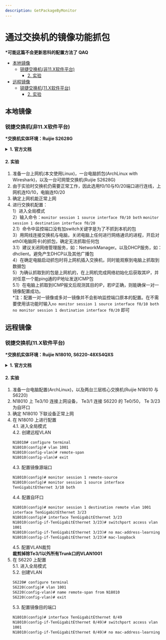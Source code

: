 ```yaml
---
description: GetPackageByMonitor
---
```



# 通过交换机的镜像功能抓包 <!-- omit in toc -->
**\*可能这篇不会更新思科的配置方法了 QAQ**

- [本地镜像](#本地镜像)
  - [锐捷交换机(非11.X软件平台)](#锐捷交换机非11x软件平台)
    - [2. 实验](#2-实验)
- [远程镜像](#远程镜像)
  - [锐捷交换机(11.X软件平台)](#锐捷交换机11x软件平台)
    - [2. 实验](#2-实验-1)

## 本地镜像
### 锐捷交换机(非11.X软件平台)
**\*交换机实体环境：Ruijie S2628G**  

<details>
<summary><strong>1. 官方文档</strong></summary>
<pre><code>路径：实施一本通/四、功能配置/1、基础配置/7、镜像/1、多对一镜像(包含一对一镜像)
......
一、组网需求
配置端口镜像，实现监控服务器能够监控g0/1及g0/2口入方向和出方向的数据流，同时监控服务器依然能够实现对外网网络的访问

二、组网拓扑</code></pre>
<img src="../../assets/switch/universal/RG-Monitor-Topology.png" alt="Monitor-Topology">
<pre><code>三、配置要点
要实现监控服务器即能对外网网络的访问，需要在配置交换机端口镜像的目的端口后面加上switch关键字

四、配置步骤  
交换机配置：
Ruijie>enable                                     
Ruijie#configure terminal
Ruijie(config)#monitor session 1 source interface gigabitEthernet 0/1 both
------>指定端口镜像的源端口为g0/1，即被监控端口，交换机可以指定多个源端口。both表示双方向的数据流，
如果只需要镜像进入交换机方向的数据流，则将both关键字改为关键字rx，
命令就变为了：monitor session 1 source interface gigabitEthernet 0/1 rx。
如果只需要镜像从交换机出来方向的流量，则可将both关键字改为tx。

Ruijie(config)#monitor session 1 source interface gigabitEthernet 0/2 both
------>指定端口镜像的源端口g0/2，即被监控端口。交换机可以指定多个源端口。both表示双方向的数据流，
如果只需要镜像进入交换机方向的数据流，则将both关键字改为关键字rx，
如果只需要镜像从交换机出来方向的流量，则可将both关键字改为tx。

Ruijie(config)#monitor session 1 destination interface gigabitEthernet 0/24 switch
------>指定g0/24口为端口镜像的目的端口，即监控端口。后面加了一个关键字swith，表示目的端口也能够上网，
如果不加关键字，那么该端口将不能访问外网。（11.x版本强制要加此关键字）

Ruijie(config)#end
Ruijie#wr
......</code></pre>
</details>

#### 2. 实验
1. 准备一台上网机(本文使用Linux)，一台电脑抓包(ArchLinux with Wireshark)，以及一台可网管交换机(Ruijie S2628G)  
2. 由于实验时交换机仍需要正常工作，因此选用f0/10与f0/20端口进行连线，上网机连f0/10，电脑连f0/20
3. 确定上网机能正常上网
4. 进行交换机配置：  
1）进入全局模式  
2）输入命令：`monitor session 1 source interface f0/10 both` `monitor session 1 destination interface f0/20`  
2.1）命令中监控端口没有加switch关键字是为了不抓到本机的包  
3）用网线连接交换机与电脑，关闭电脑上任何进行网络通讯的进程，开启对eth0(电脑网卡)的抓包，确定无法抓取任何包  
3.1）建议关闭网络管理服务，如：NetworkManager。以及DHCP服务，如：dhclient。避免产生DHCP以及其他广播包  
4）在确定电脑启动抓包时将上网机插入交换机，同时能观察到电脑上抓取到数据包  
5）为确认抓取到的包是上网机的，在上网机完成网络初始化后获取其IP，并对任意一个能ping通的IP地址发送ICMP包  
5.1）在电脑上抓取到ICMP报文后观测其目的IP，若IP正确，则能确保一对一镜像配置成功。  
\*注：配置一对一镜像或多对一镜像并不会影响监控端口原本的配置。在不需要使用该功能时输入`no monitor session 1 source interface f0/10 both` `no monitor session 1 destination interface f0/20`  即可

## 远程镜像
### 锐捷交换机(11.X软件平台)
**\*交换机实体环境：Ruijie N18010, S6220-48XS4QXS**  

<details>
<summary><strong>1. 官方文档</strong></summary>
<pre><code>路径：实施一本通/四、功能配置/1、基础配置/7、镜像/1、多对一镜像(包含一对一镜像)
......
一、组网需求

g4/1及g4/2下面连接用户，g4/21及g4/22连接两台监控服务器，现在需要实现监控服务器1及监控服务器2都能监控g4/1及g4/2口的数据流

二、组网拓扑</code></pre>
<img src="../../assets/switch/universal/RG-Monitor-Remote.png" alt="Monitor-Remote">
<pre><code>三、配置要点
1）在核心交换机上创建Remote VLAN。
2）指定核心交换机为RSPAN的源设备，配置直连PC1，PC2的端口g4/1及g4/2为镜像源端口；选择一个Down状态（无需手工shutdown）的端口（本例为G 4/23）为镜像输出端口，将该端口加入Remote VLAN，并配置为MAC自环。（这里的down状态的端口不是指手动将接口shutdown，而是这个接口之前没有使用，没有连线）
3）将直连监控服务器1，监控服务器2的G4/21，G4/22端口加入Remote VLAN。
 
重点说明：
1）需要在交换机上将一个未使用的端口配置成为一个mac自环口，配置为mac自环口后，该端口不插网线或光线，接口会自动UP，并且接口状态灯亮绿色。MAC不能做其他配置，也不要打开此接口的交换功能（monitor session 1 destination remote vlan 100 interface gigabitEthernet 4/23  不要携带switch 选项）否则可能导致监控服务器无法接收到监控数据流
 
四、配置步骤  
交换机配置：
1、在交换机上配置Remote VLAN。
在交换机上创建Remote VLAN 100。 ------>这个VLAN需要是在交换机上没有使用的业务VLAN
Ruijie#configure terminal 
Ruijie(config)#vlan 100
Ruijie(config-vlan)#remote-span  
Ruijie(config-vlan)#exit
 
2、配置RSPAN源设备。
在交换机上创建RSPAN Session 1，指定该设备为源设备，并配置端口g4/1及g4/2为源端口（源端口配置任意），镜像双向数据流。
Ruijie(config)#monitor session 1 remote-source
Ruijie(config)#monitor session 1 source interface gigabitEthernet 4/1 both
Ruijie(config)#monitor session 1 source interface gigabitEthernet 4/2 both
指定自环口g4/23为镜像的目的端口
Ruijie(config)#monitor session 1 destination remote vlan 100 interface gigabitEthernet 4/23 ------>将流量引入到loopback口，最后面不要携带switch命令
Ruijie(config)#interface gigabitEthernet 4/23
Ruijie(config-if-GigabitEthernet 4/23)#switchport access vlan 100
Ruijie(config-if-GigabitEthernet 4/23)#mac-loopback         ------>环回口会不要再做其他配置，也不要连接线缆。
Ruijie(config-if-GigabitEthernet 4/23)#end
Ruijie# clear mac-address-table dynamic interface gigabitEthernet 4/23    ------>配置完成后需要清下自环口的mac地址表
 
3、将监控服务器的端口g4/21及g4/22加入Remote VLAN
配置交换机的端口g4/21和g4/22属于Remote VLAN 100。
Ruijie(config)#interface range gigabitEthernet 4/21-22
Ruijie(config-if-range)#switchport access vlan 100
Ruijie(config-if-range)#end
Ruijie#wr
重点说明：
注意：如果S86上面开启了生成树协议，同时有其他trunk口，由于RSPAN的镜像目的口有MAC- loopback功能，会导致流量在remote-vlan中打环，所以需要在所有trunk口上做vlan修剪，本例中remove vlan 100。
 
指定自环口g4/23为镜像的目的端口配置中如果开启了switch关键字，那么需要在自环口关闭mac地址学习功能，并且清除自环口的MAC地址表项，如果没有敲switch关键字则无不需要关闭自环口的mac地址学习功能。</code></pre>
</details>

#### 2. 实验
1. 准备一台电脑配置(ArchLinux)，以及两台三层核心交换机(Ruijie N18010 与 S6220)  
2. N18010 上 Te3/10 连接上网设备， Te3/1 连接 S6220 的 Te0/50， Te 3/23 为自环口
3. 确定 N18010 下联设备正常上网  
4. 在 N18010 上进行配置  
    4.1. 进入全局模式  
    4.2. 创建远程VLAN  
    ```
    N18010# configure terminal
    N18010(config)# vlan 1001
    N18010(config-vlan)# remote-span
    N18010(config-vlan)# exit
    ```
    4.3. 配置镜像源端口  
    ```
    N18010(config)# monitor session 1 remote-source
    N18010(config)# monitor session 1 source interface TenGigabitEthernet 3/10 both
    ```  
    4.4. 配置自环口  
    ```
    N18010(config)# monitor session 1 destination remote vlan 1001 interface TenGigabitEthernet 3/23 
    N18010(config)# interface TenGigabitEthernet 3/23
    N18010(config-if-TenGigabitEthernet 3/23)# switchport access vlan 1001
    N18010(config-if-TenGigabitEthernet 3/23)# no mac-address-learning
    N18010(config-if-TenGigabitEthernet 3/23)# mac-loopback
    ```
    4.5. 配置VLAN裁剪  
    **裁剪掉除Te3/1以外所有Trunk口的VLAN1001**
5. 在 S6220 上配置  
   5.1. 进入全局模式  
   5.2. 创建VLAN  
    ```
    S6220# configure terminal
    S6220(config)# vlan 1001
    S6220(config-vlan)# name remote-span from N18010
    S6220(config-vlan)# exit
    ```  
   5.3. 配置镜像目的端口  
    ```
    N18010(config)# interface TenGigabitEthernet 0/49
    N18010(config-if-TenGigabitEthernet 0/49)# switchport access vlan 1001
    N18010(config-if-TenGigabitEthernet 0/49)# no mac-address-learning
    ```
